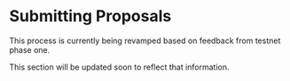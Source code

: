 # Submitting Proposals

This process is currently being revamped based on feedback from testnet phase one. 

This section will be updated soon to reflect that information.
